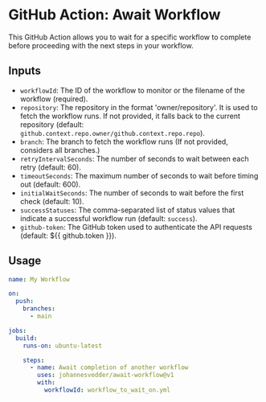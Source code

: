 # GitHub Action: Await Workflow

This GitHub Action allows you to wait for a specific workflow to complete before
proceeding with the next steps in your workflow.

## Inputs

- `workflowId`: The ID of the workflow to monitor or the filename of the
  workflow (required).
- `repository`: The repository in the format 'owner/repository'. It is used to
  fetch the workflow runs. If not provided, it falls back to the current
  repository (default: `github.context.repo.owner/github.context.repo.repo`).
- `branch`: The branch to fetch the workflow runs (If not provided, considers all branches.)
- `retryIntervalSeconds`: The number of seconds to wait between each retry
  (default: 60).
- `timeoutSeconds`: The maximum number of seconds to wait before timing out
  (default: 600).
- `initialWaitSeconds`: The number of seconds to wait before the first check
  (default: 10).
- `successStatuses`: The comma-separated list of status values that indicate a
  successful workflow run (default: `success`).
- `github-token`: The GitHub token used to authenticate the API requests
  (default: ${{ github.token }}).

## Usage

```yaml
name: My Workflow

on:
  push:
    branches:
      - main

jobs:
  build:
    runs-on: ubuntu-latest

    steps:
      - name: Await completion of another workflow
        uses: johannesvedder/await-workflow@v1
        with:
          workflowId: workflow_to_wait_on.yml
```

